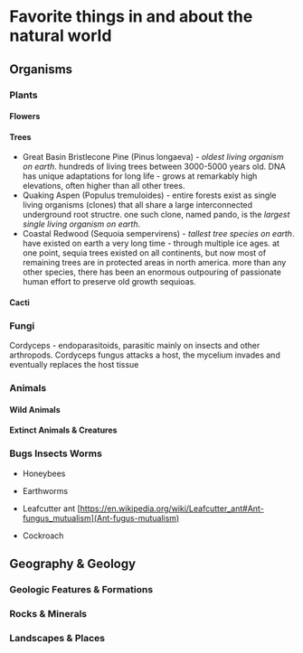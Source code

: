 # Favorite things in and about the natural world

## Organisms

### Plants

#### Flowers

#### Trees

- Great Basin Bristlecone Pine (Pinus longaeva) - *oldest living organism on earth*. hundreds of living trees between 3000-5000 years old. DNA has unique adaptations for long life - grows at remarkably high elevations, often higher than all other trees.
- Quaking Aspen (Populus tremuloides) - entire forests exist as single living organisms (clones) that all share a large interconnected underground root structre. one such clone, named pando, is the *largest single living organism on earth*.
- Coastal Redwood (Sequoia sempervirens) - *tallest tree species on earth*. have existed on earth a very long time - through multiple ice ages. at one point, sequia trees existed on all continents, but now most of remaining trees are in protected areas in north america. more than any other species, there has been an enormous outpouring of passionate human effort to preserve old growth sequioas.

#### Cacti

### Fungi

Cordyceps - endoparasitoids, parasitic mainly on insects and other arthropods. Cordyceps fungus attacks a host, the mycelium invades and eventually replaces the host tissue

### Animals

#### Wild Animals

#### Extinct Animals & Creatures

### Bugs Insects Worms

- Honeybees
- Earthworms

- Leafcutter ant [https://en.wikipedia.org/wiki/Leafcutter_ant#Ant-fungus_mutualism](Ant-fugus-mutualism)
- Cockroach

## Geography & Geology

### Geologic Features & Formations

### Rocks & Minerals

### Landscapes & Places
